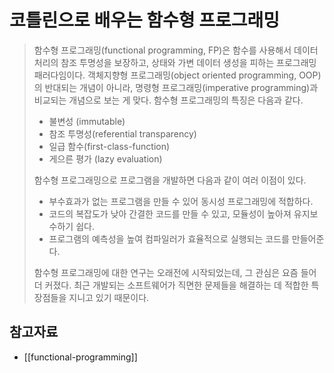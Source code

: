 # 코틀린으로 배우는 함수형 프로그래밍

> 함수형 프로그래밍(functional programming, FP)은 함수를 사용해서 데이터 처리의 참조 투명성을 보장하고, 상태와 가변 데이터 생성을 피하는 프로그래밍 패러다임이다. 객체지향형 프로그래밍(object oriented programming, OOP)의 반대되는 개념이 아니라, 명령형 프로그래밍(imperative programming)과 비교되는 개념으로 보는 게 맞다. 함수형 프로그래밍의 특징은 다음과 같다.
>
> * 불변성 (immutable)
> * 참조 투명성(referential transparency)
> * 일급 함수(first-class-function)
> * 게으른 평가 (lazy evaluation)
>
> 함수형 프로그래밍으로 프로그램을 개발하면 다음과 같이 여러 이점이 있다.
>
> * 부수효과가 없는 프로그램을 만들 수 있어 동시성 프로그래밍에 적합하다.
> * 코드의 복잡도가 낮아 간결한 코드를 만들 수 있고, 모듈성이 높아져 유지보수하기 쉽다.
> * 프로그램의 예측성을 높여 컴파일러가 효율적으로 실행되는 코드를 만들어준다.
>
> 함수형 프로그래밍에 대한 연구는 오래전에 시작되었는데, 그 관심은 요즘 들어 더 커졌다. 최근 개발되는 소프트웨어가 직면한 문제들을 해결하는 데 적합한 특장점들을 지니고 있기 때문이다.

## 참고자료

* [[functional-programming]]
